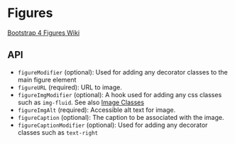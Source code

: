 # Figures

[Bootstrap 4 Figures Wiki](https://getbootstrap.com/docs/4.6/content/figures/)

## API

* `figureModifier` (optional): Used for adding any decorator classes to the main figure element
* `figureURL` (required): URL to image.
* `figureImgModifier` (optional): A hook used for adding any css classes such as `img-fluid`. See also [Image Classes](https://getbootstrap.com/docs/4.6/content/images/)
* `figureImgAlt` (required): Accessible alt text for image.
* `figureCaption` (optional): The caption to be associated with the image.
* `figureCaptionModifier` (optional): Used for adding any decorator classes such as `text-right` 